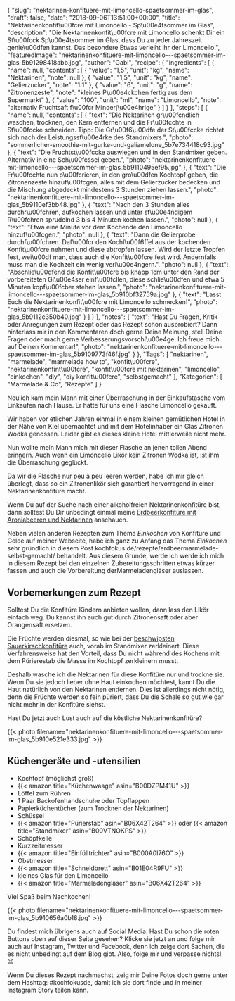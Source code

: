 {
    "slug": "nektarinen-konfituere-mit-limoncello-spaetsommer-im-glas",
    "draft": false,
    "date": "2018-09-06T13:51:00+00:00",
    "title": "Nektarinenkonfit\u00fcre mit Limoncello - Sp\u00e4tsommer im Glas",
    "description": "Die Nektarinenkonfit\u00fcre mit Limoncello schenkt Dir ein St\u00fcck Sp\u00e4tsommer im Glas, dass Du zu jeder Jahreszeit genie\u00dfen kannst. Das besondere Etwas verleiht ihr der Limoncello.",
    "featuredImage": "nektarinenkonfituere-mit-limoncello---spaetsommer-im-glas_5b91298418abb.jpg",
    "author": "Gabi",
    "recipe": {
        "ingredients": [
            {
                "name": null,
                "contents": [
                    {
                        "value": "1,5",
                        "unit": "kg",
                        "name": "Nektarinen",
                        "note": null
                    },
                    {
                        "value": "1,5",
                        "unit": "kg",
                        "name": "Gelierzucker",
                        "note": "1:1"
                    },
                    {
                        "value": "6",
                        "unit": "g",
                        "name": "Zitronenzeste",
                        "note": "kleines P\u00e4ckchen fertig aus dem Supermarkt"
                    },
                    {
                        "value": "100",
                        "unit": "ml",
                        "name": "Limoncello",
                        "note": "alternativ Fruchtsaft f\u00fcr Minderj\u00e4hrige"
                    }
                ]
            }
        ],
        "steps": [
            {
                "name": null,
                "contents": [
                    {
                        "text": "Die Nektarinen gr\u00fcndlich waschen, trocknen, den Kern entfernen und die Fr\u00fcchte in St\u00fccke schneiden. Tipp: Die Gr\u00f6\u00dfe der St\u00fccke richtet sich nach der Leistungsst\u00e4rke des Standmixers.",
                        "photo": "sommerlicher-smoothie-mit-gurke-und-galiamelone_5b7e734418c93.jpg"
                    },
                    {
                        "text": "Die Fruchtst\u00fccke auswiegen und in den Standmixer geben. Alternativ in eine Sch\u00fcssel geben.",
                        "photo": "nektarinenkonfituere-mit-limoncello---spaetsommer-im-glas_5b9110495ef95.jpg"
                    },
                    {
                        "text": "Die Fr\u00fcchte nun p\u00fcrieren, in den gro\u00dfen Kochtopf geben, die Zitronenzeste hinzuf\u00fcgen, alles mit dem Gelierzucker bedecken und die Mischung abgedeckt mindestens 3 Stunden ziehen lassen.",
                        "photo": "nektarinenkonfituere-mit-limoncello---spaetsommer-im-glas_5b9110ef3bb48.jpg"
                    },
                    {
                        "text": "Nach den  3 Stunden alles durchr\u00fchren, aufkochen lassen und unter st\u00e4ndigem R\u00fchren sprudelnd 3 bis 4 Minuten kochen lassen.",
                        "photo": null
                    },
                    {
                        "text": "Etwa eine Minute vor dem Kochende den Limoncello hinzuf\u00fcgen.",
                        "photo": null
                    },
                    {
                        "text": "Dann die Gelierprobe durchf\u00fchren. Daf\u00fcr den Kochl\u00f6ffel aus der kochenden Konfit\u00fcre nehmen und diese abtropfen lassen. Wird der letzte Tropfen fest, wei\u00df man, dass auch die Konfit\u00fcre fest wird. Andernfalls muss man die Kochzeit ein wenig verl\u00e4ngern.",
                        "photo": null
                    },
                    {
                        "text": "Abschlie\u00dfend die Konfit\u00fcre bis knapp 1cm unter den Rand der vorbereiteten Gl\u00e4ser einf\u00fcllen, diese schlie\u00dfen und etwa 5 Minuten kopf\u00fcber stehen lassen.",
                        "photo": "nektarinenkonfituere-mit-limoncello---spaetsommer-im-glas_5b910bf32759a.jpg"
                    },
                    {
                        "text": "Lasst Euch die Nektarinenkonfit\u00fcre mit Limoncello schmecken!",
                        "photo": "nektarinenkonfituere-mit-limoncello---spaetsommer-im-glas_5b9112c350b40.jpg"
                    }
                ]
            }
        ],
        "notes": {
            "text": "Hast Du Fragen, Kritik oder Anregungen zum Rezept oder das Rezept schon ausprobiert? Dann hinterlass mir in den Kommentaren doch gerne Deine Meinung, stell Deine Fragen oder mach gerne Verbesserungsvorschl\u00e4ge. Ich freue mich auf Deinen Kommentar!",
            "photo": "nektarinenkonfituere-mit-limoncello---spaetsommer-im-glas_5b9109773f46f.jpg"
        }
    },
    "Tags": [
        "nektarinen",
        "marmelade",
        "marmelade how to",
        "konfit\u00fcre",
        "nektarinenkonfint\u00fcre",
        "konfit\u00fcre mit nektarinen",
        "limoncello",
        "einkochen",
        "diy",
        "diy konfit\u00fcre",
        "selbstgemacht"
    ],
    "Kategorien": [
        "Marmelade & Co",
        "Rezepte"
    ]
}

Neulich kam mein Mann mit einer Überraschung in der Einkaufstasche vom Einkaufen nach Hause. Er hatte für uns eine Flasche Limoncello gekauft.

Wir haben vor etlichen Jahren einmal in einem kleinen gemütlichen Hotel in der Nähe von Kiel übernachtet und mit dem Hotelinhaber ein Glas Zitronen Wodka genossen. Leider gibt es dieses kleine Hotel mittlerweile nicht mehr.

Nun wollte mein Mann mich mit dieser Flasche an jenen tollen Abend erinnern. Auch wenn ein Limoncello Likör kein Zitronen Wodka ist, ist ihm die Überraschung geglückt.

Da wir die Flasche nur peu à peu leeren werden, habe ich mir gleich überlegt, dass so ein Zitronenlikör sich garantiert hervorragend in einer Nektarinenkonfitüre macht.

Wenn Du auf der Suche nach einer alkoholfreien Nektarinenkonfitüre bist, dann solltest Du Dir unbedingt einmal meine [Erdbeerkonfitüre mit Aroniabeeren und Nektarinen](https://kochfokus.de/artikel/erbeerkonfituere-mit-aroniabeeren-und-nektarinen/ "Erdbeerkonfitüre mit Aroniabeeren und Nektarinen") anschauen.

Neben vielen anderen Rezepten zum Thema *Einkochen* von Konfitüre und Gelee auf meiner Webseite, habe ich ganz zu Anfang das Thema *Einkochen* sehr gründlich in diesem Post kochfokus.de/rezepte/erdbeermarmelade-selbst-gemacht/ behandelt. Aus diesem Grunde, werde ich werde ich mich in diesem Rezept bei den einzelnen Zubereitungsschritten etwas kürzer fassen und auch die Vorbereitung derMarmeladengläser auslassen.

## Vorbemerkungen zum Rezept

Solltest Du die Konfitüre Kindern anbieten wollen, dann lass den Likör einfach weg. Du kannst ihn auch gut durch Zitronensaft oder aber Orangensaft ersetzen.

Die Früchte werden diesmal, so wie bei der [beschwipsten Sauerkirschkonfitüre](https://kochfokus.de/artikel/beschwipste-sauerkirschkonfituere/ "beschwipsten Sauerkirschkonfitüre") auch, vorab im Standmixer zerkleinert. Diese Verfahrensweise hat den Vorteil, dass Du nicht während des Kochens mit dem Pürierestab die Masse im Kochtopf zerkleinern musst.

Deshalb wasche ich die Nektarinen für diese Konfitüre nur und trockne sie. Wenn Du sie jedoch lieber ohne Haut einkochen möchtest, kannt Du die Haut natürlich von den Nektarinen entfernen. Dies ist allerdings nicht nötig, denn die Früchte werden so fein püriert, dass Du die Schale so gut wie gar nicht mehr in der Konfitüre siehst.

Hast Du jetzt auch Lust auch auf die köstliche Nektarinenkonfitüre?

{{< photo filename="nektarinenkonfituere-mit-limoncello---spaetsommer-im-glas_5b910e521e333.jpg" >}}

## Küchengeräte und -utensilien

- Kochtopf (möglichst groß)
- {{< amazon title="Küchenwaage" asin="B00DZPM41U" >}}
- Löffel zum Rühren
- 1 Paar Backofenhandschuhe oder Topflappen
- Papierküchentücher (zum Trocknen der Nektarinen)
- Schüssel
- {{< amazon title="Pürierstab" asin="B06X42T264" >}} oder {{< amazon title="Standmixer" asin="B00VTNOKPS" >}}
- Schöpfkelle
- Kurzzeitmesser
- {{< amazon title="Einfülltrichter" asin="B000A0I76O" >}}
- Obstmesser
- {{< amazon title="Schneidbrett" asin="B01E04R9FU" >}}
- kleines Glas für den Limoncello
- {{< amazon title="Marmeladengläser" asin="B06X42T264" >}}

Viel Spaß beim Nachkochen!

{{< photo filename="nektarinenkonfituere-mit-limoncello---spaetsommer-im-glas_5b910656a0b18.jpg"  >}}

Du findest mich übrigens auch auf Social Media. Hast Du schon die roten Buttons oben auf dieser Seite gesehen? Klicke sie jetzt an und folge mir auch auf Instagram, Twitter und Facebook, denn ich zeige dort Sachen, die es nicht unbedingt auf dem Blog gibt. Also, folge mir und verpasse nichts! 😉

Wenn Du dieses Rezept nachmachst, zeig mir Deine Fotos doch gerne unter dem Hashtag: #kochfokusde, damit ich sie dort finde und in meiner Instagram Story teilen kann.